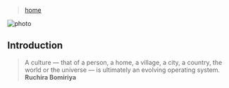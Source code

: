 > [home](../)

![photo](/programming/photos/banner.png)

## Introduction

> A culture — that of a person, a home, a village, a city, a country, the world or the universe — is ultimately an evolving operating system.  
> **Ruchira Bomiriya**
